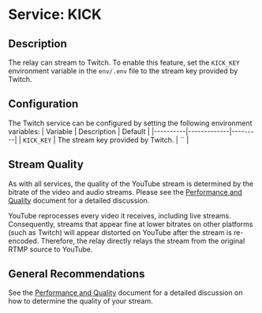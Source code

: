 # Service: KICK
## Description
The relay can stream to Twitch. To enable this feature, set the `KICK_KEY` environment variable in the `env/.env` file to the stream key provided by Twitch.

## Configuration
The Twitch service can be configured by setting the following environment variables:
| Variable | Description | Default |
|----------|-------------|---------|
| `KICK_KEY` | The stream key provided by Twitch. | `` |

## Stream Quality
As with all services, the quality of the YouTube stream is determined by the bitrate of the video and audio streams. Please see the [Performance and Quality](../quality.md) document for a detailed discussion.

YouTube reprocesses every video it receives, including live streams. Consequently, streams that appear fine at lower bitrates on other platforms (such as Twitch) will appear distorted on YouTube after the stream is re-encoded. Therefore, the relay directly relays the stream from the original RTMP source to YouTube. 

## General Recommendations
See the [Performance and Quality](../quality.md) document for a detailed discussion on how to determine the quality of your stream.